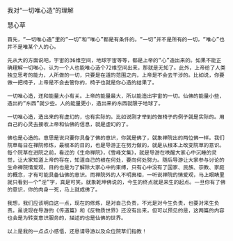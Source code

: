 我对“一切唯心造”的理解

慧心草


    首先，“一切唯心造”里的“一切”和“唯心”都是有条件的。“一切”并不是所有的一切，“唯心”也并不是唯某个人的心。

    先从大的方面说吧，宇宙的36维空间，地球宇宙等等，都是上帝的“心”造出来的。如果不能正确理解一切唯心，认为一个人也能唯心造个72维空间出来，那就是无知了。此外，上帝给了人类独立思考的能力，人所做的一切，只要是在道的范围之内，上帝是不会去干涉的。比如说，你要做一把椅子，上帝是不会去管你的，椅子也就是你心造的结果了。

    一切唯心造，还和能量大小有关。上帝的能量最大，所以能造出宇宙的一切。仙佛的能量小些，造出的“东西”就少些。人的能量更小，造出来的东西就限于地球了。

    一切唯心造，造出来的有虚幻的，也有实际的。比如说刚才举到的做椅子的例子就是实际的。用自己的心灵去接收上帝和仙佛的信息，就是虚幻的了。

    佛也是心造的。意思是说只要你具备了佛的意识，你就是佛了，就象禅院出的两位佛一样。我们院草每日在禅院修炼，最根本的目的，也是导游正在努力做的，就是从根本上改变院草的意识。每个院草在进院之前，看过的《生命禅院》，《雪峰文集》，就是导游在唤醒大家心中沉睡的灵觉，让大家知道上帝的存在，知道自己的根在何处，要向何处努力。随后导游让大家参与讨论的生命禅院情爱观，目的也是为了解除大家心中的束缚，只有心中没有了国家、民族、宗教、家庭的概念，才有可能具备仙佛的意识。而禅院外的人不明真相，一听说禅院的情爱观，马上眼睛里就只看到一个“淫”字，真是可笑。就象乾坤佛说的，今生的终点就是来生的起点。一旦你有了佛的意识，你的肉身一死，马上就成佛了。

    我想，我们应该明白这一点，现在的修炼，是对自己负责，不光是对今生负责，也要对来生负责。虽说现在导游的《传道篇》和《反物质世界》还没有出来，但可以预见的是，这两篇的内容也会是为转变意识服务的，描述的也是仙佛的世界。

    以上是我的一点点小感悟，还恳请导游以及众位院草们指教！



